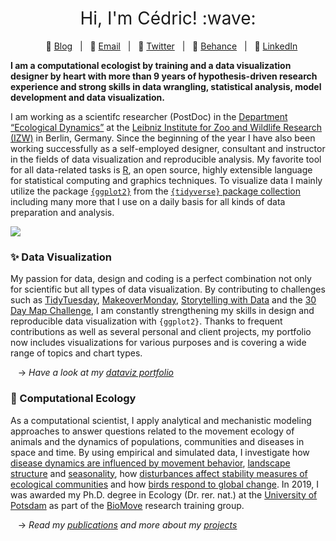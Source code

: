 <h1 style="font-weight:normal" align="center">
  &nbsp;Hi, I'm Cédric! :wave:&nbsp;
</h1>

<div align="center">

&nbsp;&nbsp;&nbsp;:link: [Blog][Blog]&nbsp;&nbsp;&nbsp;|&nbsp;&nbsp;&nbsp;:e-mail: [Email][Email]&nbsp;&nbsp;&nbsp;|&nbsp;&nbsp;&nbsp;:speech_balloon: [Twitter][Twitter]&nbsp;&nbsp;&nbsp;|&nbsp;&nbsp;&nbsp;:art: [Behance][Behance]&nbsp;&nbsp;&nbsp;|&nbsp;&nbsp;&nbsp;:necktie: [LinkedIn][LinkedIn]

</div>

<!--
Quick Link
-->

[Twitter]:https://twitter.com/CedScherer
[LinkedIn]:https://www.linkedin.com/in/cedricpscherer/
[Email]:mailto:info@data-vizard.com
[Blog]:https://cedricscherer.netlify.com/
[Portfolio]:https://data-vizard.com/
[Behance]:https://www.behance.net/cedscherer


**I am a computational ecologist by training and a data visualization designer by heart with more than 9 years of hypothesis-driven research experience and strong skills in data wrangling, statistical analysis, model development and data visualization.**

I am working as a scientifc researcher (PostDoc) in the [Department “Ecological Dynamics”](https://cedricscherer.netlify.app/top/about/) at the [Leibniz Institute for Zoo and Wildlife Research (IZW)](http://www.izw-berlin.de/welcome.html) in Berlin, Germany. Since the beginning of the year I have also been working successfully as a self-employed designer, consultant and instructor in the fields of data visualization and reproducible analysis. My favorite tool for all data-related tasks is [R](https://www.r-project.org/about.html), an open source, highly extensible language for statistical computing and graphics techniques. To visualize data I mainly utilize the package [`{ggplot2}`](https://ggplot2.tidyverse.org/) from the [`{tidyverse}` package collection](https://www.tidyverse.org/) including many more that I use on a daily basis for all kinds of data preparation and analysis.

![](https://d33wubrfki0l68.cloudfront.net/6f095b7da4e4cdd76a8007234931ab5903e96765/49936/img/dataviz_collage2.png) 

### :sparkles: Data Visualization

My passion for data, design and coding is a perfect combination not only for scientific but all types of data visualization. By contributing to challenges such as [TidyTuesday](https://github.com/Z3tt/TidyTuesday), [MakeoverMonday](https://github.com/Z3tt/MakeoverMonday), [Storytelling with Data](https://github.com/Z3tt/SWDchallenge) and the [30 Day Map Challenge](https://github.com/Z3tt/30DayMapChallenge), I am constantly strengthening my skills in design and reproducible data visualization with `{ggplot2}`. Thanks to frequent contributions as well as several personal and client projects,
my portfolio now includes visualizations for various purposes and is covering a wide range of topics and chart types.

&nbsp;&nbsp;&nbsp;&rarr; <i>Have a look at my [dataviz portfolio](https://cedricscherer.netlify.com/top/dataviz/)</i>

### :paw_prints: Computational Ecology

As a computational scientist, I apply analytical and mechanistic modeling approaches to answer questions related to the movement ecology of animals and the dynamics of populations, communities and diseases in space and time. By using empirical and simulated data, I investigate how [disease dynamics are influenced by movement behavior](https://doi.org/10.1111/oik.07002), [landscape structure](https://besjournals.onlinelibrary.wiley.com/doi/full/10.1111/2041-210X.13076) and [seasonality](https://doi.org/10.1111/1365-2656.13070), how [disturbances affect stability measures of ecological communities](https://doi.org/10.1111/ele.13226) and how [birds respond to global change](https://doi.org/10.1016/j.ecolmodel.2015.07.005). In 2019, I was awarded my Ph.D. degree in Ecology (Dr. rer. nat.) at the [University of Potsdam](https://www.uni-potsdam.de/en/ibb.html) as part of the [BioMove](https://www.biomove.org/) research training group.

&nbsp;&nbsp;&nbsp;&rarr; <i>Read my [publications](https://cedricscherer.netlify.app/top/pubs/) and more about my [projects](https://cedricscherer.netlify.app/top/projects/)</i>
